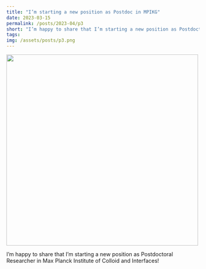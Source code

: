 ```yaml
---
title: "I’m starting a new position as Postdoc in MPIKG"
date: 2023-03-15
permalink: /posts/2023-04/p3
short: "I’m happy to share that I’m starting a new position as Postdoctoral Researcher in Max Planck Institute of Colloid and Interfaces!"
tags:
img: /assets/posts/p3.png
---
```


<div class="container">
    <img src="{{ site.baseurl }}/assets/posts/p3.png" style="width: 500px;"/>
</div>

I’m happy to share that I’m starting a new position as Postdoctoral Researcher in Max Planck Institute of Colloid and Interfaces!